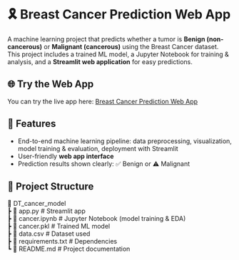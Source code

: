 # 🎗️ Breast Cancer Prediction Web App  

A machine learning project that predicts whether a tumor is **Benign (non-cancerous)** or **Malignant (cancerous)** using the Breast Cancer dataset. This project includes a trained ML model, a Jupyter Notebook for training & analysis, and a **Streamlit web application** for easy predictions.  

## 🌐 Try the Web App
You can try the live app here: [Breast Cancer Prediction Web App](https://aisolutionsbyhassan-dt-cancer-model-app-lnqlng.streamlit.app/)

## 📌 Features  
- End-to-end machine learning pipeline: data preprocessing, visualization, model training & evaluation, deployment with Streamlit  
- User-friendly **web app interface**  
- Prediction results shown clearly: ✅ Benign or ⚠️ Malignant  

## 📂 Project Structure  

📁 DT_cancer_model  
┣ 📜 app.py # Streamlit app  
┣ 📜 cancer.ipynb # Jupyter Notebook (model training & EDA)  
┣ 📜 cancer.pkl # Trained ML model  
┣ 📜 data.csv # Dataset used  
┣ 📜 requirements.txt # Dependencies  
┗ 📜 README.md # Project documentation

